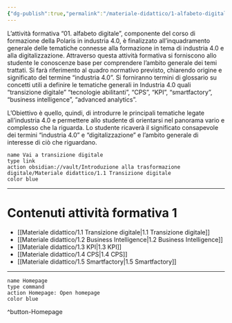 ```yaml
---
{"dg-publish":true,"permalink":"/materiale-didattico/1-alfabeto-digitale/"}
---
```




L’attività formativa “01. alfabeto digitale”, componente del corso di formazione della Polaris in industria 4.0, è finalizzato all’inquadramento generale delle tematiche connesse alla formazione in tema di industria 4.0 e alla digitalizzazione. Attraverso questa attività formativa si forniscono allo studente le conoscenze base per comprendere l’ambito generale dei temi trattati. Si farà riferimento al quadro normativo previsto, chiarendo origine e significato del termine “industria 4.0”. Si forniranno termini di glossario su concetti utili a definire le tematiche generali in Industria 4.0 quali “transizione digitale” “tecnologie abilitanti”, “CPS”, “KPI”, “smartfactory”, “business intelligence”, “advanced analytics”.

L’Obiettivo è quello, quindi, di introdurre le principali tematiche legate all’industria 4.0 e permettere allo studente di orientarsi nel panorama vario e complesso che la riguarda. Lo studente ricaverà il significato consapevole dei termini “industria 4.0” e “digitalizzazione” e l’ambito generale di interesse di ciò che riguardano.

```button
name Vai a transizione digitale
type link
action obsidian://vault/Introduzione alla trasformazione digitale/Materiale didattico/1.1 Transizione digitale
color blue
```

---

# Contenuti attività formativa 1

- [[Materiale didattico/1.1 Transizione digitale\|1.1 Transizione digitale]]
- [[Materiale didattico/1.2 Business Intelligence\|1.2 Business Intelligence]]
- [[Materiale didattico/1.3 KPI\|1.3 KPI]]
- [[Materiale didattico/1.4 CPS\|1.4 CPS]]
- [[Materiale didattico/1.5 Smartfactory\|1.5 Smartfactory]]

---

```button
name Homepage
type command
action Homepage: Open homepage
color blue
```
^button-Homepage

